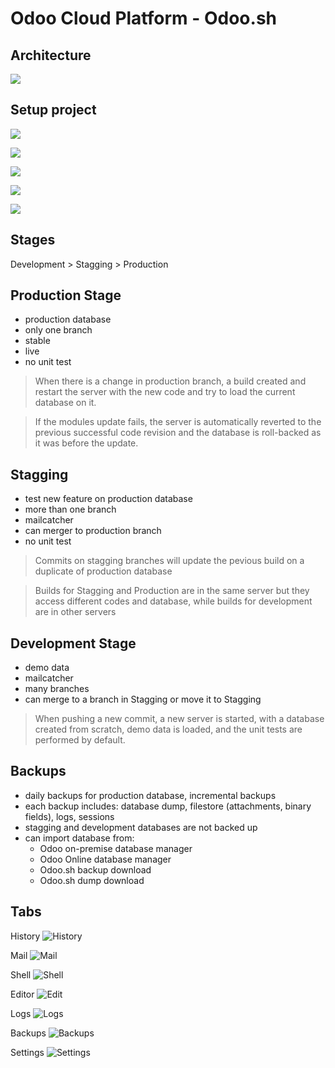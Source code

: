 # Odoo Cloud Platform - Odoo.sh

## Architecture

![](odoo-sh-1.png)

## Setup project

![](deploy.png)

![](github-signin.png)

![](github-authorize.png)

![](deploy-form.png)

![](interface-branches.png)

## Stages

Development > Stagging > Production

## Production Stage

- production database
- only one branch
- stable
- live
- no unit test

> When there is a change in production branch, a build created and restart the server with the new code and try to load the current database on it.


> If the modules update fails, the server is automatically reverted to the previous successful code revision and the database is roll-backed as it was before the update.

## Stagging

- test new feature on production database
- more than one branch
- mailcatcher
- can merger to production branch
- no unit test

> Commits on stagging branches will update the pevious build on a duplicate of production database

> Builds for Stagging and Production are in the same server but they access different codes and database, while builds for development are in other servers

## Development Stage

- demo data
- mailcatcher
- many branches
- can merge to a branch in Stagging or move it to Stagging

> When pushing a new commit, a new server is started, with a database created from scratch, demo data is loaded, and the unit tests are performed by default.

## Backups

- daily backups for production database, incremental backups
- each backup includes: database dump, filestore (attachments, binary fields), logs, sessions
- stagging and development databases are not backed up
- can import database from:
  - Odoo on-premise database manager
  - Odoo Online database manager
  - Odoo.sh backup download
  - Odoo.sh dump download

## Tabs

History
![History](interface-branches-history.png)

Mail
![Mail](interface-branches-mails.png)

Shell
![Shell](interface-branches-shell.png)

Editor
![Edit](interface-branches-editor.png)

Logs
![Logs](interface-branches-logs.png)

Backups
![Backups](interface-branches-backups.png)

Settings
![Settings](interface-branches-settings.jpg)
